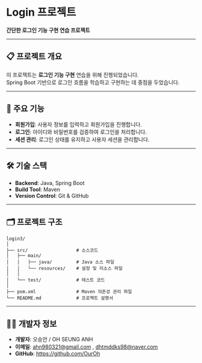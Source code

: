# Login 프로젝트  
**간단한 로그인 기능 구현 연습 프로젝트**  

---

## 📋 프로젝트 개요  
이 프로젝트는 **로그인 기능 구현** 연습을 위해 진행되었습니다.  
Spring Boot 기반으로 로그인 흐름을 학습하고 구현하는 데 중점을 두었습니다.  

---

## 🚀 주요 기능  
- **회원가입**: 사용자 정보를 입력하고 회원가입을 진행합니다.  
- **로그인**: 아이디와 비밀번호를 검증하여 로그인을 처리합니다.  
- **세션 관리**: 로그인 상태를 유지하고 사용자 세션을 관리합니다.  

---

## 🛠️ 기술 스택  
- **Backend**: Java, Spring Boot  
- **Build Tool**: Maven  
- **Version Control**: Git & GitHub  

---


## 🗂️ 프로젝트 구조  
```plaintext
login3/
│
├── src/                  # 소스코드
│   ├── main/
│   │   ├── java/         # Java 소스 파일
│   │   └── resources/    # 설정 및 리소스 파일
│   │
│   └── test/             # 테스트 코드
│
├── pom.xml               # Maven 의존성 관리 파일
└── README.md             # 프로젝트 설명서
```

---


## 🧑‍💻 개발자 정보  
- **개발자**: 오승안 / OH SEUNG ANH 
- **이메일**: ahn980321@gmail.com , dhtmddks98@naver.com 
- **GitHub**: https://github.com/OurOh


  

